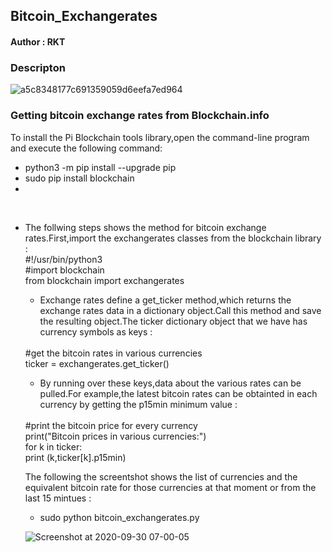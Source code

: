 <h2>Bitcoin_Exchangerates</h2>

<h4>Author : RKT</h4>

### Descripton ###


![a5c8348177c691359059d6eefa7ed964](https://user-images.githubusercontent.com/69615463/94634800-aa71f880-02ee-11eb-8e07-e3836b68d51b.gif)


### Getting bitcoin exchange rates from Blockchain.info ###

To install the Pi Blockchain tools library,open the command-line program and execute the following command:
<br>
<ul>
<li>python3 -m pip install --upgrade pip</li>
<li>sudo pip install blockchain<li>
</ul>
<br>
<ul>
<li>The follwing steps shows the method for bitcoin exchange rates.First,import the exchangerates classes from the blockchain library :</li>
#!/usr/bin/python3
<br>
#import blockchain
<br>
from blockchain import exchangerates
<br>
<ul>
<li>Exchange rates define a get_ticker method,which returns the exchange rates data in a dictionary object.Call this method and save the resulting object.The ticker dictionary object that we have has currency symbols as keys :</li></ul>
<br>
#get the bitcoin rates in various  currencies
<br>
ticker = exchangerates.get_ticker()
<br>
<ul>
<li>By running over these keys,data about the various  rates can be pulled.For example,the latest bitcoin rates can be obtainted in each currency by getting the p15min minimum value : </li></ul>
<br>
#print the bitcoin price for every currency
<br>
print("Bitcoin prices in various  currencies:")
<br>
 for k in ticker:
  <br>
   print (k,ticker[k].p15min)
<br>

The following the screentshot shows the list of currencies and the equivalent bitcoin rate for those currencies at that moment or from the last 15 mintues :
 <br>
   <ul>
   <li>sudo python bitcoin_exchangerates.py</li>
</ul>

![Screenshot at 2020-09-30 07-00-05](https://user-images.githubusercontent.com/69615463/94634840-cd9ca800-02ee-11eb-8ed5-f5aaaa784105.png)




